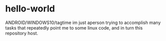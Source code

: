# hello-world
ANDROID/WINDOWS10/tagtime
im just aperson trying to accomplish many tasks that repeatedly point me to some linux code, and in turn this repository host.
